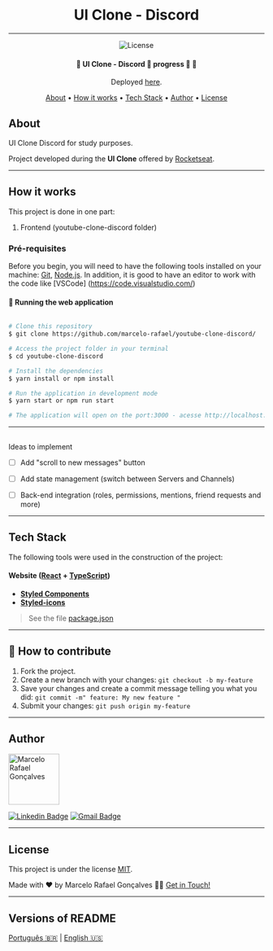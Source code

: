 <h1 align="center">
UI Clone - Discord
</h1>

<hr>

<p align="center">
    
   <img alt="License" src="https://img.shields.io/badge/license-MIT-brightgreen">
   
</p>

<h4 align="center"> 
	🚧  UI Clone - Discord 🚀 progress 🚀 🚧
</h4>
<p align="center">Deployed <a href="https://youtube-clone-twitter.netlify.app/">here</a>.</p>

<p align="center">
 <a href="#about">About</a> •
 <a href="#how-it-works">How it works</a> • 
 <a href="#tech-stack">Tech Stack</a> • 
 <a href="#author">Author</a> • 
 <a href="#user-content-license">License</a>
</p>

## About


UI Clone Discord for study purposes.

Project developed during the **UI Clone** offered by [Rocketseat](https://www.youtube.com/watch?v=x4FdZd2-_uU&list=PL85ITvJ7FLohTZv9cC5-PrZ39Q3cugWqp&index=2&t=220s).

---

## How it works

This project is done in one part:

1. Frontend (youtube-clone-discord folder)

### Pré-requisites

Before you begin, you will need to have the following tools installed on your machine:
[Git](https://git-scm.com), [Node.js](https://nodejs.org/en/).
In addition, it is good to have an editor to work with the code like [VSCode] (https://code.visualstudio.com/)

#### 🧭 Running the web application

```bash

# Clone this repository
$ git clone https://github.com/marcelo-rafael/youtube-clone-discord/

# Access the project folder in your terminal
$ cd youtube-clone-discord

# Install the dependencies
$ yarn install or npm install

# Run the application in development mode
$ yarn start or npm run start

# The application will open on the port:3000 - acesse http://localhost:3000

```
---

## 
Ideas to implement

- [ ] Add "scroll to new messages" button
- [ ] Add state management (switch between Servers and Channels)
- [ ] Back-end integration (roles, permissions, mentions, friend requests and more)


---

## Tech Stack

The following tools were used in the construction of the project:

#### **Website**  ([React](https://reactjs.org/)  +  [TypeScript](https://www.typescriptlang.org/))

-   **[Styled Components](https://github.com/styled-components/styled-components)**
-   **[Styled-icons](https://styled-icons.js.org/)**

> See the file  [package.json](https://github.com/marcelo-rafael/youtube-clone-discord/blob/master/package.json)

---

## 💪 How to contribute

1. Fork the project.
2. Create a new branch with your changes: `git checkout -b my-feature`
3. Save your changes and create a commit message telling you what you did: `git commit -m" feature: My new feature "`
4. Submit your changes: `git push origin my-feature`

---

## Author

<img  border-radius="50px" src="https://avatars0.githubusercontent.com/u/29902777?s=460&u=61d43667f33a45eb000a2af216e4abeb2d4a6717&v=4" width="100px" alt="Marcelo Rafael Gonçalves"/>

[![Linkedin Badge](https://img.shields.io/badge/-Marcelo-blue?style=flat-square&logo=Linkedin&logoColor=white&link=https://www.linkedin.com/in/marcelo-rafael-gonçalves/)](https://www.linkedin.com/in/marcelo-rafael-gonçalves/) 
[![Gmail Badge](https://img.shields.io/badge/-marcelo.rafael.goncalves@gmail.com-c14438?style=flat-square&logo=Gmail&logoColor=white&link=mailto:marcelo.rafael.goncalves@gmail.com)](mailto:marcelo.rafael.goncalves@gmail.com)

---

## License

This project is under the license [MIT](./LICENSE).


Made with ❤️ by Marcelo Rafael Gonçalves 👋🏽 [Get in Touch!](https://www.linkedin.com/in/marcelo-rafael-gonçalves/)

---

##  Versions of README

[Português 🇧🇷](./README.md)  |  [English 🇺🇸](./README-en.md)
